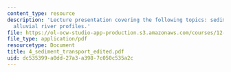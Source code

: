 ```yaml
---
content_type: resource
description: 'Lecture presentation covering the following topics: sediment transport,
  alluvial river profiles.'
file: https://ol-ocw-studio-app-production.s3.amazonaws.com/courses/12-163-surface-processes-and-landscape-evolution-fall-2004/dc535399a0dd27a3a3987c050c535a2c_4_sediment_transport_edited.pdf
file_type: application/pdf
resourcetype: Document
title: 4_sediment_transport_edited.pdf
uid: dc535399-a0dd-27a3-a398-7c050c535a2c
---
```

